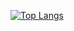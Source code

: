 [![Top Langs](https://github-readme-stats.vercel.app/api/top-langs/?username=helderjfl&layout=compact)](https://github.com/helderjfl)
